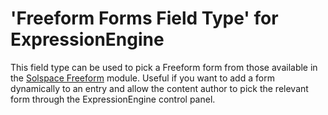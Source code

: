 # 'Freeform Forms Field Type' for ExpressionEngine

This field type can be used to pick a Freeform form from those available in the [Solspace Freeform](https://solspace.com/software/expressionengine/freeform/) module. Useful if you want to add a form dynamically to an entry and allow the content author to pick the relevant form through the ExpressionEngine control panel.
